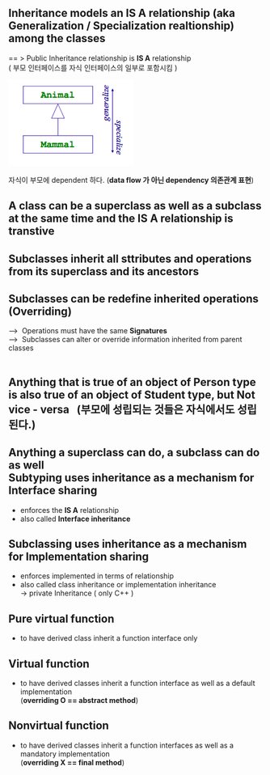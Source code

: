 Inheritance models an IS A relationship (aka Generalization / Specialization realtionship) among the classes
---------------

== > Public Inheritance relationship is **IS A** relationship<br>
( 부모 인터페이스를 자식 인터페이스의 일부로 포함시킴 )

![screenshot](img/dependency.jpg)

자식이 부모에 dependent 하다. (**data flow 가 아닌 dependency 의존관계 표현**)

A class can be a superclass as well as a subclass at the same time and the IS A  relationship is transtive
---------------
Subclasses inherit all sttributes and operations from its superclass and its ancestors
---------------

Subclasses can be redefine inherited operations (**Overriding**)
---------------
-->&nbsp;&nbsp;Operations must have the same **Signatures**<br>
-->&nbsp;&nbsp;Subclasses can alter or override information inherited from parent classes
<br>
<br>

Anything that is true of an object of Person type is also true of an object of Student type, but Not vice - versa &nbsp;&nbsp;(부모에 성립되는 것들은 자식에서도 성립된다.)
----------------
Anything a superclass can do, a subclass can do as well
<br>
Subtyping uses inheritance as a mechanism for **Interface sharing**
----------------
- enforces the **IS A** relationship
- also called **Interface inheritance**

Subclassing uses inheritance as a mechanism for Implementation sharing
-----------------
- enforces implemented in terms of relationship
- also called class inheritance or implementation inheritance<br>-> private Inheritance ( only C++ )

Pure virtual function
-------------------
- to have derived class inherit a function interface only

Virtual function
---------------
- to have derived classes inherit a function interface as well as a default implementation<br> (**overriding O == abstract method**)

Nonvirtual function
-----------------
- to have derived classes inherit a function interfaces as well as a mandatory implementation<br>(**overriding X == final method**)


